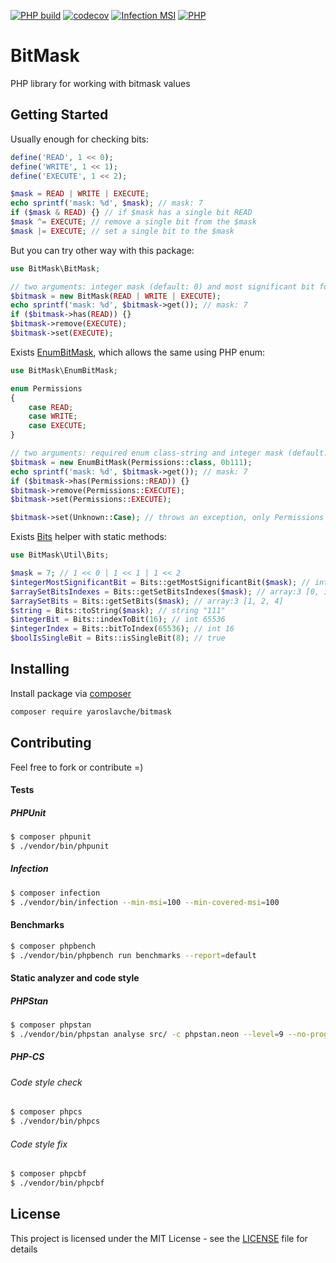 [![PHP build](https://github.com/yaroslavche/BitMask/actions/workflows/php.yml/badge.svg)](https://github.com/yaroslavche/BitMask/actions/workflows/php.yml)
[![codecov](https://codecov.io/gh/yaroslavche/bitmask/branch/main/graph/badge.svg)](https://codecov.io/gh/yaroslavche/bitmask)
[![Infection MSI](https://img.shields.io/endpoint?style=flat&url=https%3A%2F%2Fbadge-api.stryker-mutator.io%2Fgithub.com%2Fyaroslavche%2FBitMask%2Fmain)](https://dashboard.stryker-mutator.io/reports/github.com/yaroslavche/BitMask/main)
[![PHP](http://poser.pugx.org/yaroslavche/bitmask/require/php)](https://packagist.org/packages/yaroslavche/bitmask)
# BitMask

PHP library for working with bitmask values

## Getting Started
Usually enough for checking bits: 
```php
define('READ', 1 << 0);
define('WRITE', 1 << 1);
define('EXECUTE', 1 << 2);

$mask = READ | WRITE | EXECUTE;
echo sprintf('mask: %d', $mask); // mask: 7
if ($mask & READ) {} // if $mask has a single bit READ
$mask ^= EXECUTE; // remove a single bit from the $mask
$mask |= EXECUTE; // set a single bit to the $mask
```

But you can try other way with this package:

```php
use BitMask\BitMask;

// two arguments: integer mask (default: 0) and most significant bit for boundaries (default: null) 
$bitmask = new BitMask(READ | WRITE | EXECUTE);
echo sprintf('mask: %d', $bitmask->get()); // mask: 7
if ($bitmask->has(READ)) {}
$bitmask->remove(EXECUTE);
$bitmask->set(EXECUTE);
```

Exists [EnumBitMask](/src/EnumBitMask.php), which allows the same using PHP enum:

```php
use BitMask\EnumBitMask;

enum Permissions
{
    case READ;
    case WRITE;
    case EXECUTE;
}

// two arguments: required enum class-string and integer mask (default: 0)
$bitmask = new EnumBitMask(Permissions::class, 0b111);
echo sprintf('mask: %d', $bitmask->get()); // mask: 7
if ($bitmask->has(Permissions::READ)) {}
$bitmask->remove(Permissions::EXECUTE);
$bitmask->set(Permissions::EXECUTE);

$bitmask->set(Unknown::Case); // throws an exception, only Permissions cases available
```

Exists [Bits](/src/Util/Bits.php) helper with static methods:

```php
use BitMask\Util\Bits;

$mask = 7; // 1 << 0 | 1 << 1 | 1 << 2
$integerMostSignificantBit = Bits::getMostSignificantBit($mask); // int 2
$arraySetBitsIndexes = Bits::getSetBitsIndexes($mask); // array:3 [0, 1, 2]
$arraySetBits = Bits::getSetBits($mask); // array:3 [1, 2, 4]
$string = Bits::toString($mask); // string "111"
$integerBit = Bits::indexToBit(16); // int 65536
$integerIndex = Bits::bitToIndex(65536); // int 16
$boolIsSingleBit = Bits::isSingleBit(8); // true
```

## Installing

Install package via [composer](https://getcomposer.org/) 
```bash
composer require yaroslavche/bitmask
```

## Contributing

Feel free to fork or contribute =)

#### Tests
##### PHPUnit
```bash
$ composer phpunit
$ ./vendor/bin/phpunit
```
##### Infection
```bash
$ composer infection
$ ./vendor/bin/infection --min-msi=100 --min-covered-msi=100
```
#### Benchmarks
```bash
$ composer phpbench
$ ./vendor/bin/phpbench run benchmarks --report=default
```
#### Static analyzer and code style
##### PHPStan
```bash
$ composer phpstan
$ ./vendor/bin/phpstan analyse src/ -c phpstan.neon --level=9 --no-progress -vvv --memory-limit=1024M
```
##### PHP-CS
###### Code style check
```bash
$ composer phpcs
$ ./vendor/bin/phpcs
```
###### Code style fix
```bash
$ composer phpcbf
$ ./vendor/bin/phpcbf
```

## License

This project is licensed under the MIT License - see the [LICENSE](LICENSE) file for details
